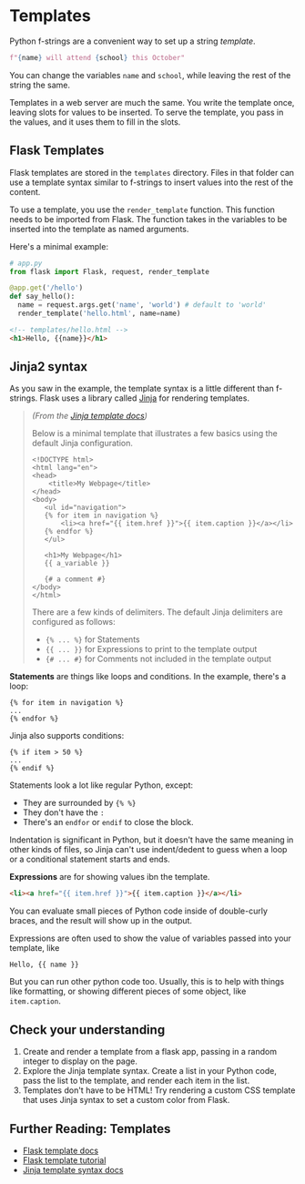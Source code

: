 # Templates

Python f-strings are a convenient way to set up a string _template_.

```python
f"{name} will attend {school} this October"
```

You can change the variables `name` and `school`, while leaving the rest of the
string the same.

Templates in a web server are much the same. You write the template once,
leaving slots for values to be inserted. To serve the template, you pass in the
values, and it uses them to fill in the slots.

## Flask Templates

Flask templates are stored in the `templates` directory. Files in that folder
can use a template syntax similar to f-strings to insert values into the rest of
the content.

To use a template, you use the `render_template` function. This function needs 
to be imported from Flask. The function takes in the variables to be inserted
into the template as named arguments.

Here's a minimal example:

```python
# app.py
from flask import Flask, request, render_template

@app.get('/hello')
def say_hello():
  name = request.args.get('name', 'world') # default to 'world'
  render_template('hello.html', name=name)
```

```html
<!-- templates/hello.html -->
<h1>Hello, {{name}}</h1>
```

## Jinja2 syntax

As you saw in the example, the template syntax is a little different than
f-strings. Flask uses a library called [Jinja](https://jinja.palletsprojects.com/en/3.1.x/)
for rendering templates. 

> _(From the [Jinja template docs](https://jinja.palletsprojects.com/en/3.1.x/templates/))_
>
> Below is a minimal template that illustrates a few basics using the default Jinja configuration.
> 
> ```
> <!DOCTYPE html>
> <html lang="en">
> <head>
>     <title>My Webpage</title>
> </head>
> <body>
>    <ul id="navigation">
>    {% for item in navigation %}
>        <li><a href="{{ item.href }}">{{ item.caption }}</a></li>
>    {% endfor %}
>    </ul>
>
>    <h1>My Webpage</h1>
>    {{ a_variable }}
>
>    {# a comment #}
> </body>
> </html>
>```
> 
> There are a few kinds of delimiters. The default Jinja delimiters are configured as follows:
> 
> - `{% ... %}` for Statements
> - `{{ ... }}` for Expressions to print to the template output
> - `{# ... #}` for Comments not included in the template output
>

**Statements** are things like loops and conditions. In the example, there's a loop:

```
{% for item in navigation %}
...
{% endfor %}
```

Jinja also supports conditions:

```
{% if item > 50 %}
...
{% endif %}
```

Statements look a lot like regular Python, except:

- They are surrounded by `{% %}`
- They don't have the `:`
- There's an `endfor` or `endif` to close the block.

Indentation is significant in Python, but it doesn't have the same
meaning in other kinds of files, so Jinja can't use indent/dedent to guess when
a loop or a conditional statement starts and ends.

**Expressions** are for showing values ibn the template.

```html
<li><a href="{{ item.href }}">{{ item.caption }}</a></li>
```

You can evaluate small pieces of Python code inside of double-curly braces, and
the result will show up in the output.

Expressions are often used to show the value of variables passed into your
template, like

```
Hello, {{ name }}
```

But you can run other python code too. Usually, this is to help with things like
formatting, or showing different pieces of some object, like `item.caption`.


## Check your understanding

1. Create and render a template from a flask app, passing in a random integer to
   display on the page.
2. Explore the Jinja template syntax. Create a list in your Python code, pass
   the list to the template, and render each item in the list.
3. Templates don't have to be HTML! Try rendering a custom CSS template that
   uses Jinja syntax to set a custom color from Flask.

## Further Reading: Templates

- [Flask template docs](https://flask.palletsprojects.com/en/2.2.x/quickstart/#rendering-templates)
- [Flask template tutorial](https://flask.palletsprojects.com/en/2.2.x/tutorial/templates/)
- [Jinja template syntax docs](https://jinja.palletsprojects.com/en/3.1.x/templates/)
